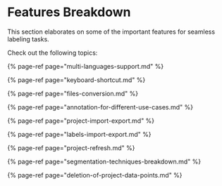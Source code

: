 # Features Breakdown

This section elaborates on some of the important features for seamless labeling tasks.

Check out the following topics: 

{% page-ref page="multi-languages-support.md" %}

{% page-ref page="keyboard-shortcut.md" %}

{% page-ref page="files-conversion.md" %}

{% page-ref page="annotation-for-different-use-cases.md" %}

{% page-ref page="project-import-export.md" %}

{% page-ref page="labels-import-export.md" %}

{% page-ref page="project-refresh.md" %}

{% page-ref page="segmentation-techniques-breakdown.md" %}

{% page-ref page="deletion-of-project-data-points.md" %}

